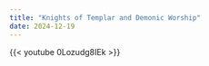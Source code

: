 ```yaml
---
title: "Knights of Templar and Demonic Worship"
date: 2024-12-19
---
```


{{< youtube 0Lozudg8IEk >}}
